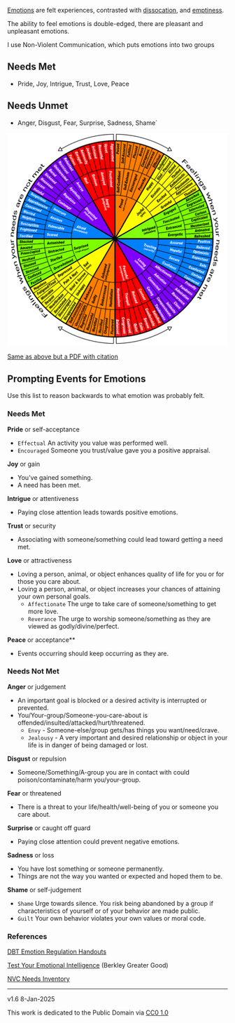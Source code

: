 ﻿[Emotions](https://en.wikipedia.org/wiki/Emotion#Definitions) are felt experiences, contrasted with [dissocation](https://en.wikipedia.org/wiki/Dissociation_(psychology)), and [emptiness](https://en.wikipedia.org/wiki/Emptiness).

The ability to feel emotions is double-edged, there are pleasant and unpleasant emotions.

I use Non-Violent Communication, which puts emotions into two groups

## Needs Met
* Pride, Joy, Intrigue, Trust, Love, Peace

## Needs Unmet
* Anger, Disgust, Fear, Surprise, Sadness, Shame`

![Feelings Wheel](images/sitwithariadne-nvc-feelings-wheel.png)

[Same as above but a PDF with citation](archive/non-violent-communications-feelings-wheel.pdf)

## Prompting Events for Emotions

Use this list to reason backwards to what emotion was probably felt.

### Needs Met 

**Pride** or self-acceptance

- `Effectual` An activity you value was performed well.
- `Encouraged` Someone you trust/value gave you a positive appraisal.

**Joy** or gain

- You've gained something.
- A need has been met.

**Intrigue** or attentiveness

- Paying close attention leads towards positive emotions.

**Trust** or security

- Associating with someone/something could lead toward getting a need met.

**Love** or attractiveness

- Loving a person, animal, or object enhances quality of life for you or for those you care about.
- Loving a person, animal, or object increases your chances of attaining your own personal goals.
  - `Affectionate` The urge to take care of someone/something to get more love.
  - `Reverance` The urge to worship someone/something as they are viewed as godly/divine/perfect.

**Peace** or acceptance**

- Events occurring should keep occurring as they are.

### Needs Not Met

**Anger** or judgement

- An important goal is blocked or a desired activity is interrupted or prevented.
- You/Your-group/Someone-you-care-about is offended/insulted/attacked/hurt/threatened.
  - `Envy` - Someone-else/group gets/has things you want/need/crave.
  - `Jealousy` - A very important and desired relationship or object in your life is in danger of being damaged or lost.

**Disgust** or repulsion

- Someone/Something/A-group you are in contact with could poison/contaminate/harm you/your-group.

**Fear** or threatened

- There is a threat to your life/health/well-being of you or someone you care about.

**Surprise** or caught off guard

- Paying close attention could prevent negative emotions.

**Sadness** or loss

- You have lost something or someone permanently.
- Things are not the way you wanted or expected and hoped them to be.

**Shame** or self-judgement

- `Shame` Urge towards silence. You risk being abandoned by a group if characteristics of yourself or of your behavior are made public.
- `Guilt` Your own behavior violates your own values or moral code.

### References

[DBT Emotion Regulation Handouts](https://mydoctor.kaiserpermanente.org/ncal/Images/Emotion%20Regulation%20DBT%20Skills%20ADA%2004292020_tcm75-1598999.pdf)  

[Test Your Emotional Intelligence](https://greatergood.berkeley.edu/quizzes/ei_quiz) (Berkley Greater Good)

[NVC Needs Inventory](https://www.nonviolentcommunication.com/wp-content/uploads/2019/07/feelings_needs.pdf)

-----

v1.6 8-Jan-2025

This work is dedicated to the Public Domain via [CC0 1.0](https://creativecommons.org/publicdomain/zero/1.0/)